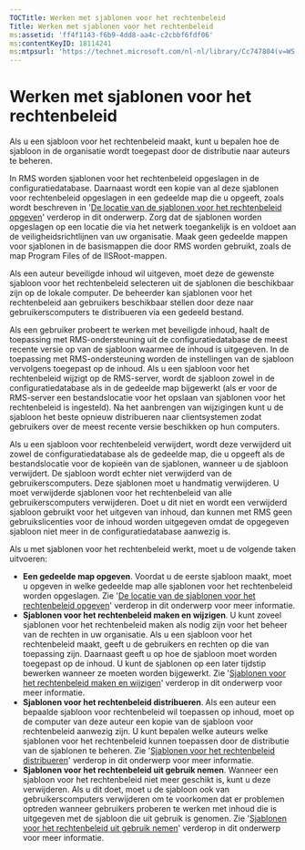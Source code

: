 ```yaml
---
TOCTitle: Werken met sjablonen voor het rechtenbeleid
Title: Werken met sjablonen voor het rechtenbeleid
ms:assetid: 'ff4f1143-f6b9-4dd8-aa4c-c2cbbf6fdf06'
ms:contentKeyID: 18114241
ms:mtpsurl: 'https://technet.microsoft.com/nl-nl/library/Cc747804(v=WS.10)'
---
```


Werken met sjablonen voor het rechtenbeleid
===========================================

Als u een sjabloon voor het rechtenbeleid maakt, kunt u bepalen hoe de sjabloon in de organisatie wordt toegepast door de distributie naar auteurs te beheren.

In RMS worden sjablonen voor het rechtenbeleid opgeslagen in de configuratiedatabase. Daarnaast wordt een kopie van al deze sjablonen voor rechtenbeleid opgeslagen in een gedeelde map die u opgeeft, zoals wordt beschreven in '[De locatie van de sjablonen voor het rechtenbeleid opgeven](https://technet.microsoft.com/e1bee46d-33db-424f-ba45-1dcedcb883ab)' verderop in dit onderwerp. Zorg dat de sjablonen worden opgeslagen op een locatie die via het netwerk toegankelijk is en voldoet aan de veiligheidsrichtlijnen van uw organisatie. Maak geen gedeelde mappen voor sjablonen in de basismappen die door RMS worden gebruikt, zoals de map Program Files of de IISRoot-mappen.

Als een auteur beveiligde inhoud wil uitgeven, moet deze de gewenste sjabloon voor het rechtenbeleid selecteren uit de sjablonen die beschikbaar zijn op de lokale computer. De beheerder kan sjablonen voor het rechtenbeleid aan gebruikers beschikbaar stellen door deze naar gebruikerscomputers te distribueren via een gedeeld bestand.

Als een gebruiker probeert te werken met beveiligde inhoud, haalt de toepassing met RMS-ondersteuning uit de configuratiedatabase de meest recente versie op van de sjabloon waarmee de inhoud is uitgegeven. In de toepassing met RMS-ondersteuning worden de instellingen van de sjabloon vervolgens toegepast op de inhoud. Als u een sjabloon voor het rechtenbeleid wijzigt op de RMS-server, wordt de sjabloon zowel in de configuratiedatabase als in de gedeelde map bijgewerkt (als er voor de RMS-server een bestandslocatie voor het opslaan van sjablonen voor het rechtenbeleid is ingesteld). Na het aanbrengen van wijzigingen kunt u de sjabloon het beste opnieuw distribueren naar clientsystemen zodat gebruikers over de meest recente versie beschikken op hun computers.

Als u een sjabloon voor rechtenbeleid verwijdert, wordt deze verwijderd uit zowel de configuratiedatabase als de gedeelde map, die u opgeeft als de bestandslocatie voor de kopieën van de sjablonen, wanneer u de sjabloon verwijdert. De sjabloon wordt echter niet verwijderd van de gebruikerscomputers. Deze sjablonen moet u handmatig verwijderen. U moet verwijderde sjablonen voor het rechtenbeleid van alle gebruikerscomputers verwijderen. Doet u dit niet en wordt een verwijderd sjabloon gebruikt voor het uitgeven van inhoud, dan kunnen met RMS geen gebruikslicenties voor de inhoud worden uitgegeven omdat de opgegeven sjabloon niet meer in de configuratiedatabase aanwezig is.

Als u met sjablonen voor het rechtenbeleid werkt, moet u de volgende taken uitvoeren:

-   **Een gedeelde map opgeven**. Voordat u de eerste sjabloon maakt, moet u opgeven in welke gedeelde map alle sjablonen voor het rechtenbeleid worden opgeslagen. Zie '[De locatie van de sjablonen voor het rechtenbeleid opgeven](https://technet.microsoft.com/e1bee46d-33db-424f-ba45-1dcedcb883ab)' verderop in dit onderwerp voor meer informatie.
-   **Sjablonen voor het rechtenbeleid maken en wijzigen**. U kunt zoveel sjablonen voor het rechtenbeleid maken als nodig zijn voor het beheer van de rechten in uw organisatie. Als u een sjabloon voor het rechtenbeleid maakt, geeft u de gebruikers en rechten op die van toepassing zijn. Daarnaast geeft u op hoe de sjabloon moet worden toegepast op de inhoud. U kunt de sjablonen op een later tijdstip bewerken wanneer ze moeten worden bijgewerkt. Zie '[Sjablonen voor het rechtenbeleid maken en wijzigen](https://technet.microsoft.com/6014176f-ef71-4d29-b3e3-da129c18563d)' verderop in dit onderwerp voor meer informatie.
-   **Sjablonen voor het rechtenbeleid distribueren**. Als een auteur een bepaalde sjabloon voor rechtenbeleid wil toepassen op inhoud, moet op de computer van deze auteur een kopie van de sjabloon voor rechtenbeleid aanwezig zijn. U kunt bepalen welke auteurs welke sjablonen voor het rechtenbeleid kunnen toepassen door de distributie van de sjablonen te beheren. Zie '[Sjablonen voor het rechtenbeleid distribueren](https://technet.microsoft.com/ae6fa26f-d744-4ac9-9eb1-728ffab87bfe)' verderop in dit onderwerp voor meer informatie.
-   **Sjablonen voor het rechtenbeleid uit gebruik nemen**. Wanneer een sjabloon voor het rechtenbeleid niet meer geschikt is, kunt u deze verwijderen. Als u dit doet, moet u de sjabloon ook van gebruikerscomputers verwijderen om te voorkomen dat er problemen optreden wanneer gebruikers proberen te werken met inhoud die is uitgegeven met de sjabloon die uit gebruik is genomen. Zie '[Sjablonen voor het rechtenbeleid uit gebruik nemen](https://technet.microsoft.com/32bf98c7-edda-4507-a4b8-4c11bddd6e60)' verderop in dit onderwerp voor meer informatie.
